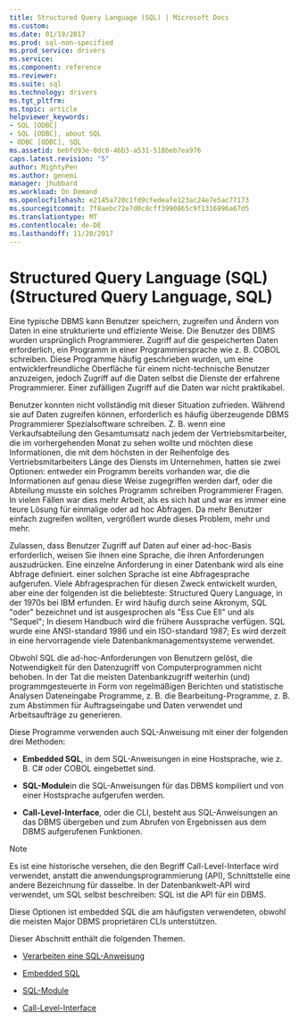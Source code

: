 ```yaml
---
title: Structured Query Language (SQL) | Microsoft Docs
ms.custom: 
ms.date: 01/19/2017
ms.prod: sql-non-specified
ms.prod_service: drivers
ms.service: 
ms.component: reference
ms.reviewer: 
ms.suite: sql
ms.technology: drivers
ms.tgt_pltfrm: 
ms.topic: article
helpviewer_keywords:
- SQL [ODBC]
- SQL [ODBC], about SQL
- ODBC [ODBC], SQL
ms.assetid: bebfd93e-0dc0-46b3-a531-518beb7ea976
caps.latest.revision: "5"
author: MightyPen
ms.author: genemi
manager: jhubbard
ms.workload: On Demand
ms.openlocfilehash: e2145a720c1fd9cfedeafe123ac24e7e5ac77173
ms.sourcegitcommit: 7f8aebc72e7d0c8cff3990865c9f1316996a67d5
ms.translationtype: MT
ms.contentlocale: de-DE
ms.lasthandoff: 11/20/2017
---
```

# <a name="structured-query-language-sql"></a>Structured Query Language (SQL) (Structured Query Language, SQL)
Eine typische DBMS kann Benutzer speichern, zugreifen und Ändern von Daten in eine strukturierte und effiziente Weise. Die Benutzer des DBMS wurden ursprünglich Programmierer. Zugriff auf die gespeicherten Daten erforderlich, ein Programm in einer Programmiersprache wie z. B. COBOL schreiben. Diese Programme häufig geschrieben wurden, um eine entwicklerfreundliche Oberfläche für einem nicht-technische Benutzer anzuzeigen, jedoch Zugriff auf die Daten selbst die Dienste der erfahrene Programmierer. Einer zufälligen Zugriff auf die Daten war nicht praktikabel.  
  
 Benutzer konnten nicht vollständig mit dieser Situation zufrieden. Während sie auf Daten zugreifen können, erforderlich es häufig überzeugende DBMS Programmierer Spezialsoftware schreiben. Z. B. wenn eine Verkaufsabteilung den Gesamtumsatz nach jedem der Vertriebsmitarbeiter, die im vorhergehenden Monat zu sehen wollte und möchten diese Informationen, die mit dem höchsten in der Reihenfolge des Vertriebsmitarbeiters Länge des Diensts im Unternehmen, hatten sie zwei Optionen: entweder ein Programm bereits vorhanden war, die die Informationen auf genau diese Weise zugegriffen werden darf, oder die Abteilung musste ein solches Programm schreiben Programmierer Fragen. In vielen Fällen war dies mehr Arbeit, als es sich hat und war es immer eine teure Lösung für einmalige oder ad hoc Abfragen. Da mehr Benutzer einfach zugreifen wollten, vergrößert wurde dieses Problem, mehr und mehr.  
  
 Zulassen, dass Benutzer Zugriff auf Daten auf einer ad-hoc-Basis erforderlich, weisen Sie ihnen eine Sprache, die ihren Anforderungen auszudrücken. Eine einzelne Anforderung in einer Datenbank wird als eine Abfrage definiert. einer solchen Sprache ist eine Abfragesprache aufgerufen. Viele Abfragesprachen für diesen Zweck entwickelt wurden, aber eine der folgenden ist die beliebteste: Structured Query Language, in der 1970s bei IBM erfunden. Er wird häufig durch seine Akronym, SQL "oder" bezeichnet und ist ausgesprochen als "Ess Cue Ell" und als "Sequel"; In diesem Handbuch wird die frühere Aussprache verfügen. SQL wurde eine ANSI-standard 1986 und ein ISO-standard 1987; Es wird derzeit in eine hervorragende viele Datenbankmanagementsysteme verwendet.  
  
 Obwohl SQL die ad-hoc-Anforderungen von Benutzern gelöst, die Notwendigkeit für den Datenzugriff von Computerprogrammen nicht behoben. In der Tat die meisten Datenbankzugriff weiterhin (und) programmgesteuerte in Form von regelmäßigen Berichten und statistische Analysen Dateneingabe Programme, z. B. die Bearbeitung-Programme, z. B. zum Abstimmen für Auftragseingabe und Daten verwendet und Arbeitsaufträge zu generieren.  
  
 Diese Programme verwenden auch SQL-Anweisung mit einer der folgenden drei Methoden:  
  
-   **Embedded SQL**, in dem SQL-Anweisungen in eine Hostsprache, wie z. B. C# oder COBOL eingebettet sind.  
  
-   **SQL-Module**in die SQL-Anweisungen für das DBMS kompiliert und von einer Hostsprache aufgerufen werden.  
  
-   **Call-Level-Interface**, oder die CLI, besteht aus SQL-Anweisungen an das DBMS übergeben und zum Abrufen von Ergebnissen aus dem DBMS aufgerufenen Funktionen.  
  
> [!NOTE]  
>  Es ist eine historische versehen, die den Begriff Call-Level-Interface wird verwendet, anstatt die anwendungsprogrammierung (API), Schnittstelle eine andere Bezeichnung für dasselbe. In der Datenbankwelt-API wird verwendet, um SQL selbst beschreiben: SQL ist die API für ein DBMS.  
  
 Diese Optionen ist embedded SQL die am häufigsten verwendeten, obwohl die meisten Major DBMS proprietären CLIs unterstützen.  
  
 Dieser Abschnitt enthält die folgenden Themen.  
  
-   [Verarbeiten eine SQL-Anweisung](../../odbc/reference/processing-a-sql-statement.md)  
  
-   [Embedded SQL](../../odbc/reference/embedded-sql.md)  
  
-   [SQL-Module](../../odbc/reference/sql-modules.md)  
  
-   [Call-Level-Interface](../../odbc/reference/call-level-interfaces.md)
